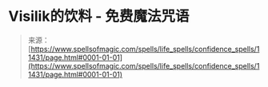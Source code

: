 <!--yml

category: 未分类

date: 2024-06-12 18:48:36

-->

# Visilik的饮料 - 免费魔法咒语

> 来源：[https://www.spellsofmagic.com/spells/life_spells/confidence_spells/11431/page.html#0001-01-01](https://www.spellsofmagic.com/spells/life_spells/confidence_spells/11431/page.html#0001-01-01)
